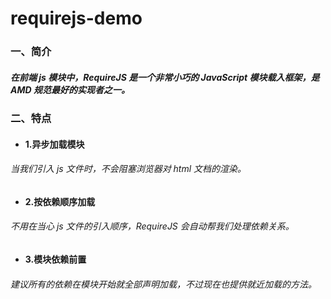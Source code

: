 # requirejs-demo
### 一、简介
##### 在前端 js 模块中，RequireJS 是一个非常小巧的 JavaScript 模块载入框架，是 AMD 规范最好的实现者之一。
### 二、特点
* #### 1.异步加载模块
###### 当我们引入 js 文件时，不会阻塞浏览器对 html 文档的渲染。
* #### 2.按依赖顺序加载
###### 不用在当心 js 文件的引入顺序，RequireJS 会自动帮我们处理依赖关系。
* #### 3.模块依赖前置
###### 建议所有的依赖在模块开始就全部声明加载，不过现在也提供就近加载的方法。